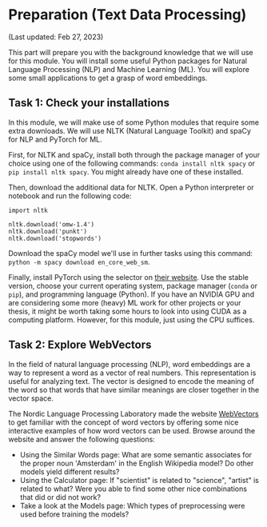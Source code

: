 # Preparation (Text Data Processing)

(Last updated: Feb 27, 2023)

This part will prepare you with the background knowledge that we will use for this module.
You will install some useful Python packages for Natural Language Processing (NLP) and Machine Learning (ML).
You will explore some small applications to get a grasp of word embeddings.


## Task 1: Check your installations

In this module, we will make use of some Python modules that require some extra downloads. We will use NLTK (Natural Language Toolkit) and spaCy for NLP and PyTorch for ML.

First, for NLTK and spaCy, install both through the package manager of your choice using one of the following commands: `conda install nltk spacy` or `pip install nltk spacy`. You might already have one of these installed.

Then, download the additional data for NLTK. Open a Python interpreter or notebook and run the following code:

```
import nltk

nltk.download('omw-1.4')
nltk.download('punkt')
nltk.download('stopwords')
```

Download the spaCy model we'll use in further tasks using this command: `python -m spacy download en_core_web_sm`.

Finally, install PyTorch using the selector on [their website](https://pytorch.org/get-started/locally/). Use the stable version, choose your current operating system, package manager (`conda` or `pip`), and programming language (Python). If you have an NVIDIA GPU and are considering some more (heavy) ML work for other projects or your thesis, it might be worth taking some hours to look into using CUDA as a computing platform. However, for this module, just using the CPU suffices. 

## Task 2: Explore WebVectors

In the field of natural language processing (NLP), word embeddings are a way to represent a word as a vector of real numbers. This representation is useful for analyzing text. The vector is designed to encode the meaning of the word so that words that have similar meanings are closer together in the vector space.

The Nordic Language Processing Laboratory made the website [WebVectors](http://vectors.nlpl.eu/explore/embeddings/en/) to get familiar with the concept of word vectors by offering some nice interactive examples of how word vectors can be used. Browse around the website and answer the following questions:

- Using the Similar Words page: What are some semantic associates for the proper noun 'Amsterdam' in the English Wikipedia model? Do other models yield different results?
- Using the Calculator page: If "scientist" is related to "science", "artist" is related to what? Were you able to find some other nice combinations that did or did not work?
- Take a look at the Models page: Which types of preprocessing were used before training the models?